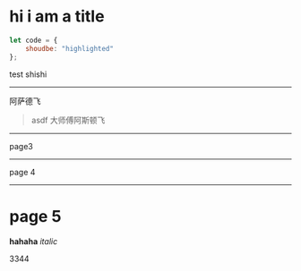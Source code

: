# hi i am a title

```js
let code = {
    shoudbe: "highlighted"
};
```

test shishi

---

阿萨德飞

> asdf 大师傅阿斯顿飞

---

page3

---

page 4

---

# page 5

**hahaha**
*italic*

3344